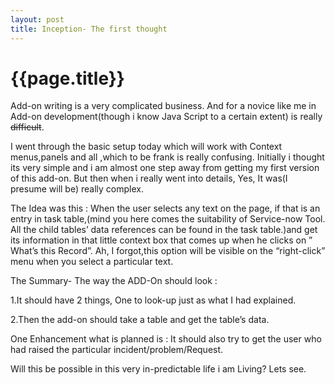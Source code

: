 ```yaml
---
layout: post
title: Inception- The first thought
--- 
```




 {{page.title}}
======================================================




<p>Add-on writing is a very complicated business. And for a novice like me in Add-on development(though i know Java Script to a certain extent) is really <strike>difficult</strike>.</p>
<p>I went through the basic setup today which will work with Context menus,panels and all ,which to be frank is really confusing. Initially i thought its very simple and i am almost one step away from getting my first version of this add-on. But then when i really went into details, Yes, It was(I presume will be) really complex.</p>
<p>The Idea was this&#160;:  When the user selects any text on the page, if that is an entry in task table,(mind you here comes the suitability of Service-now Tool. All the child tables&#8217; data references can be found in the task table.)and get its information in that little context box that comes up when he clicks on &#8221; What&#8217;s this Record&#8221;. Ah, I forgot,this option will be visible on the &#8220;right-click&#8221; menu when you select a particular text.</p>
<p>The Summary- The way the ADD-On should look&#160;:</p>
<p>1.It should have 2 things, One to look-up just as what I had explained.</p>
<p>2.Then the add-on should take a table and get the table&#8217;s data.</p>

<p>One Enhancement what is planned is&#160;: It should also try to get the user who had raised the particular incident/problem/Request.</p>
<p>Will this be possible in this very in-predictable life i am Living? Lets see.</p>